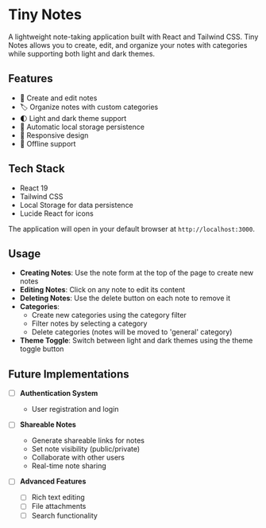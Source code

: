 # Tiny Notes

A lightweight note-taking application built with React and Tailwind CSS. Tiny Notes allows you to create, edit, and organize your notes with categories while supporting both light and dark themes.

## Features

- 📝 Create and edit notes
- 🏷️ Organize notes with custom categories
- 🌓 Light and dark theme support
- 💾 Automatic local storage persistence
- 📱 Responsive design
- 🔌 Offline support

## Tech Stack

- React 19
- Tailwind CSS
- Local Storage for data persistence
- Lucide React for icons

The application will open in your default browser at `http://localhost:3000`.

## Usage

- **Creating Notes**: Use the note form at the top of the page to create new notes
- **Editing Notes**: Click on any note to edit its content
- **Deleting Notes**: Use the delete button on each note to remove it
- **Categories**:
  - Create new categories using the category filter
  - Filter notes by selecting a category
  - Delete categories (notes will be moved to 'general' category)
- **Theme Toggle**: Switch between light and dark themes using the theme toggle button

## Future Implementations

- [ ] **Authentication System**

  - User registration and login

- [ ] **Shareable Notes**

  - Generate shareable links for notes
  - Set note visibility (public/private)
  - Collaborate with other users
  - Real-time note sharing

- [ ] **Advanced Features**
  - [ ] Rich text editing
  - [ ] File attachments
  - [ ] Search functionality

